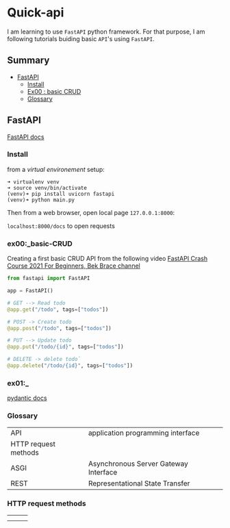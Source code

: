 
# Quick-api
I am learning to use `FastAPI` python framework.
For that purpose, I am following tutorials buiding basic `API`'s using `FastAPI`.

## Summary

- [FastAPI](#FastAPI)
    - [Install](#Install)
    - [Ex00 :  basic CRUD](#Tutorial_00:_basic-CRUD)
    - [Glossary](#Glossary)

## FastAPI

[FastAPI docs](https://fastapi.tiangolo.com/)

### Install

from a *virtual environement* setup:

```shell
➜ virtualenv venv
➜ source venv/bin/activate
(venv)➜ pip install uvicorn fastapi
(venv)➜ python main.py
```

Then from a web browser, open local page `127.0.0.1:8000`:

`localhost:8000/docs` to open requests

### ex00:_basic-CRUD

Creating a first basic CRUD API from the following video
[FastAPI Crash Course 2021 For Beginners, Bek Brace channel](https://youtu.be/62pP9pfzNRs?si=W-1WD)

```python
from fastapi import FastAPI

app = FastAPI()

# GET --> Read todo
@app.get("/todo", tags=["todos"])

# POST -> Create todo
@app.post("/todo", tags=["todos"])

# PUT --> Update todo
@app.put("/todo/{id}", tags=["todos"])

# DELETE -> delete todo`
@app.delete("/todo/{id}", tags=["todos"])
```

### ex01:_

[pydantic docs](https://docs.pydantic.dev/latest/)

[](https://www.youtube.com/watch?v=7D_0JTeaKWg)
[](https://www.youtube.com/watch?v=SORiTsvnU28)

### Glossary
||||
|---|---|---|
|API| application programming interface||
|HTTP request methods|||
|ASGI|Asynchronous Server Gateway Interface||
|REST|Representational State Transfer||

### HTTP request methods
||||
|---|---|---|
||||
||||
